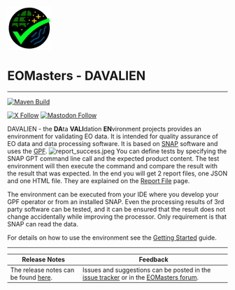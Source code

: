 ![davalien-logo_100.png](resources%2Flogo%2Fdavalien-logo_100.png)

EOMasters - DAVALIEN 
====================
--------------------
[![Maven Build](https://github.com/eomasters-repos/eom-davalien/actions/workflows/maven.yml/badge.svg?branch=master&event=push)](https://github.com/eomasters-repos/eom-davalien/actions/workflows/maven.yml)


[![X Follow](https://img.shields.io/twitter/follow/eomasters)](https://twitter.com/eomasters) 
[![Mastodon Follow](https://img.shields.io/mastodon/follow/109247513006034690?domain=https%3A%2F%2Fmastodon.green)](https://mastodon.green/@EOMasters)


DAVALIEN - the **DA**ta **VALI**dation **EN**vironment projects provides an environment for validating EO data. It is
intended for quality assurance of EO data and data processing software. It is based on
[SNAP](https://step.esa.int/main/toolboxes/snap/) software and uses
the [GPF](https://step.esa.int/main/wp-content/help/?version=9.0.0&helpid=gpf.overview).
![report_success.jpeg](https://github.com/eomasters-repos/eom-davalien/wiki/images/report_success.jpeg)
You can define tests by specifying the SNAP GPT command line call and the expected product content. The test environment
will
then execute the command and compare the result with the result that was expected. In the end you will get 2 report
files, one JSON and one HTML file. They are explained on
the [Report File](https://github.com/eomasters-repos/eom-davalien/wiki/Report-File) page.

The environment can be executed from your IDE where you develop your GPF operator or from an installed SNAP. Even the
processing results of 3rd party software can be tested, and it can be ensured that the result does not change
accidentally while improving the processor. Only requirement is that SNAP can read the data.

For details on how to use the environment see
the [Getting Started](https://github.com/eomasters-repos/eom-davalien/wiki/Getting-Started) guide.

--------------------

| Release Notes                                                                                          | Feedback                                                                                                                    |
|--------------------------------------------------------------------------------------------------------|-----------------------------------------------------------------------------------------------------------------------------|
| The release notes can be found [here](https://github.com/eomasters-repos/eom-validation-env/releases). | Issues and suggestions can be posted in the [issue tracker](https://github.com/eomasters-repos/eom-davalien/issues) or in the [EOMasters forum](https://www.eomasters.org/forum). |

